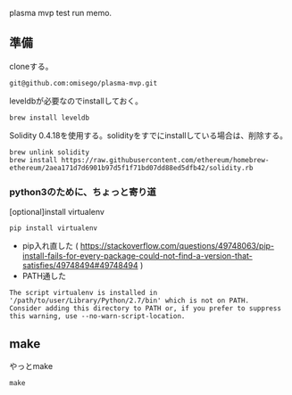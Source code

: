 

plasma mvp test run memo.

## 準備

cloneする。

    git@github.com:omisego/plasma-mvp.git


leveldbが必要なのでinstallしておく。

    brew install leveldb


Solidity 0.4.18を使用する。solidityをすでにinstallしている場合は、削除する。

    brew unlink solidity
    brew install https://raw.githubusercontent.com/ethereum/homebrew-ethereum/2aea171d7d6901b97d5f1f71bd07dd88ed5dfb42/solidity.rb
    
### python3のために、ちょっと寄り道

[optional]install virtualenv

    pip install virtualenv

* pip入れ直した ( https://stackoverflow.com/questions/49748063/pip-install-fails-for-every-package-could-not-find-a-version-that-satisfies/49748494#49748494 )
* PATH通した
```
The script virtualenv is installed in '/path/to/user/Library/Python/2.7/bin' which is not on PATH.
Consider adding this directory to PATH or, if you prefer to suppress this warning, use --no-warn-script-location.
```

## make

やっとmake

    make
